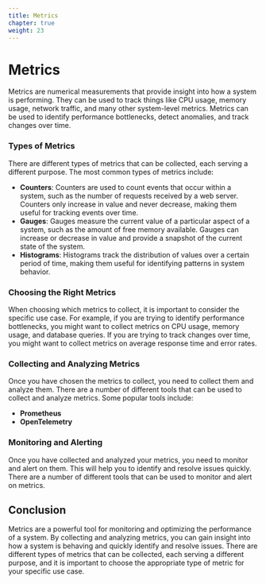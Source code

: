 ```yaml
---
title: Metrics
chapter: true
weight: 23
---
```


# Metrics

Metrics are numerical measurements that provide insight into how a system is performing. They can be used to track things like CPU usage, memory usage, network traffic, and many other system-level metrics. Metrics can be used to identify performance bottlenecks, detect anomalies, and track changes over time.

### Types of Metrics

There are different types of metrics that can be collected, each serving a different purpose. The most common types of metrics include:

- **Counters**: Counters are used to count events that occur within a system, such as the number of requests received by a web server. Counters only increase in value and never decrease, making them useful for tracking events over time.
- **Gauges**: Gauges measure the current value of a particular aspect of a system, such as the amount of free memory available. Gauges can increase or decrease in value and provide a snapshot of the current state of the system.
- **Histograms**: Histograms track the distribution of values over a certain period of time, making them useful for identifying patterns in system behavior.

### Choosing the Right Metrics

When choosing which metrics to collect, it is important to consider the specific use case. For example, if you are trying to identify performance bottlenecks, you might want to collect metrics on CPU usage, memory usage, and database queries. If you are trying to track changes over time, you might want to collect metrics on average response time and error rates.

### Collecting and Analyzing Metrics

Once you have chosen the metrics to collect, you need to collect them and analyze them. There are a number of different tools that can be used to collect and analyze metrics.
Some popular tools include:

- **Prometheus**
- **OpenTelemetry**

### Monitoring and Alerting

Once you have collected and analyzed your metrics, you need to monitor and alert on them. This will help you to identify and resolve issues quickly. There are a number of different tools that can be used to monitor and alert on metrics.

## Conclusion

Metrics are a powerful tool for monitoring and optimizing the performance of a system. By collecting and analyzing metrics, you can gain insight into how a system is behaving and quickly identify and resolve issues. There are different types of metrics that can be collected, each serving a different purpose, and it is important to choose the appropriate type of metric for your specific use case.
